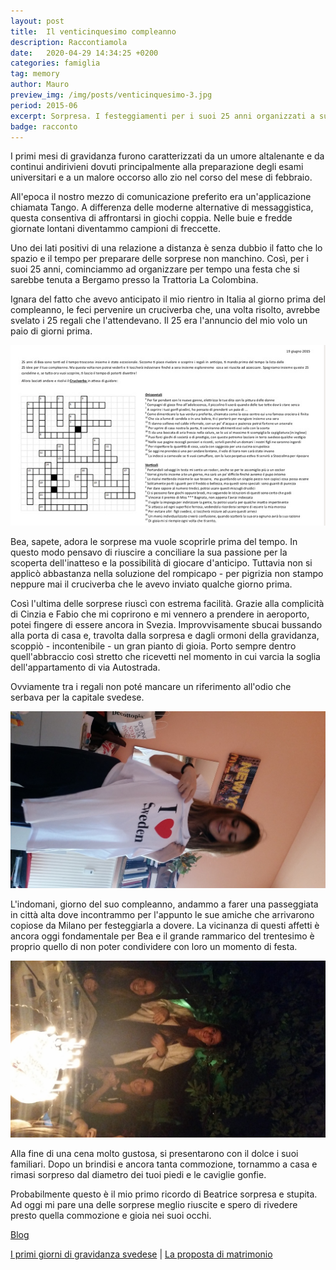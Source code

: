 ```yaml
---
layout: post
title:  Il venticinquesimo compleanno
description: Raccontiamola
date:   2020-04-29 14:34:25 +0200
categories: famiglia
tag: memory
author: Mauro
preview_img: /img/posts/venticinquesimo-3.jpg
period: 2015-06
excerpt: Sorpresa. I festeggiamenti per i suoi 25 anni organizzati a sua insaputa (giugno 2015).
badge: racconto
---
```


I primi mesi di gravidanza furono caratterizzati da un umore altalenante e da continui andirivieni dovuti principalmente alla preparazione degli esami universitari e a un malore occorso allo zio nel corso del mese di febbraio.

All'epoca il nostro mezzo di comunicazione preferito era un'applicazione chiamata Tango. A differenza delle moderne alternative di messaggistica, questa consentiva di affrontarsi in giochi coppia. Nelle buie e fredde giornate lontani diventammo campioni di freccette.

Uno dei lati positivi di una relazione a distanza è senza dubbio il fatto che lo spazio e il tempo per preparare delle sorprese non manchino. Così, per i suoi 25 anni, cominciammo ad organizzare per tempo una festa che si sarebbe tenuta a Bergamo presso la Trattoria La Colombina.

Ignara del fatto che avevo anticipato il mio rientro in Italia al giorno prima del compleanno, le feci pervenire un cruciverba che, una volta risolto, avrebbe svelato i 25 regali che l'attendevano. Il 25 era l'annuncio del mio volo un paio di giorni prima.

![cruciverba](/img/posts/venticinquesimo-1.jpg)

Bea, sapete, adora le sorprese ma vuole scoprirle prima del tempo. In questo modo pensavo di riuscire a conciliare la sua passione per la scoperta dell'inatteso e la possibilità di giocare d'anticipo. Tuttavia non si applicò abbastanza nella soluzione del rompicapo - per pigrizia non stampo neppure mai il cruciverba che le avevo inviato qualche giorno prima.

Così l'ultima delle sorprese riuscì con estrema facilità. Grazie alla complicità di Cinzia e Fabio che mi coprirono e mi vennero a prendere in aeroporto, potei fingere di essere ancora in Svezia. Improvvisamente sbucai bussando alla porta di casa e, travolta dalla sorpresa e dagli ormoni della gravidanza, scoppiò - incontenibile - un gran pianto di gioia. Porto sempre dentro quell'abbraccio così stretto che ricevetti nel momento in cui varcia la soglia dell'appartamento di via Autostrada.

Ovviamente tra i regali non poté mancare un riferimento all'odio che serbava per la capitale svedese.

![i-love-stockholm](/img/posts/venticinquesimo-2.jpg)

L'indomani, giorno del suo compleanno, andammo a farer una passeggiata in città alta dove incontrammo per l'appunto le sue amiche che arrivarono copiose da Milano per festeggiarla a dovere. La vicinanza di questi affetti è ancora oggi fondamentale per Bea e il grande rammarico del trentesimo è proprio quello di non poter condividere con loro un momento di festa.

![amiche](/img/posts/venticinquesimo-3.jpg)

Alla fine di una cena molto gustosa, si presentarono con il dolce i suoi familiari. Dopo un brindisi e ancora tanta commozione, tornammo a casa e rimasi sorpreso dal diametro dei tuoi piedi e le caviglie gonfie.  

Probabilmente questo è il mio primo ricordo di Beatrice sorpresa e stupita. Ad oggi mi pare una delle sorprese meglio riuscite e spero di rivedere presto quella commozione e gioia nei suoi occhi.

<a href="/blog"><span class="badge badge-blog">Blog</span></a>

[I primi giorni di gravidanza svedese](/famiglia/2020/04/28/svezia-incinta.html) | [La proposta di matrimonio](/famiglia/2020/04/30/proposta-matrimonio.html)